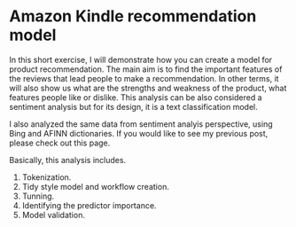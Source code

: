 # Amazon Kindle recommendation model
In this short exercise, I will demonstrate how you can create a model for product recommendation. The main aim is to find the important features of the reviews that lead people to make a recommendation. In other terms, it will also show us what are the strengths and weakness of the product, what features people like or dislike. This analysis can be also considered a sentiment analysis but for its design, it is a text classification model. 

I also analyzed the same data from sentiment analyis perspective, using Bing and AFINN dictionaries. If you would like to see my previous post, please check out this page. 

Basically, this analysis includes. 
1. Tokenization. 
2. Tidy style model and workflow creation. 
3. Tunning. 
4. Identifying the predictor importance. 
5. Model validation. 
